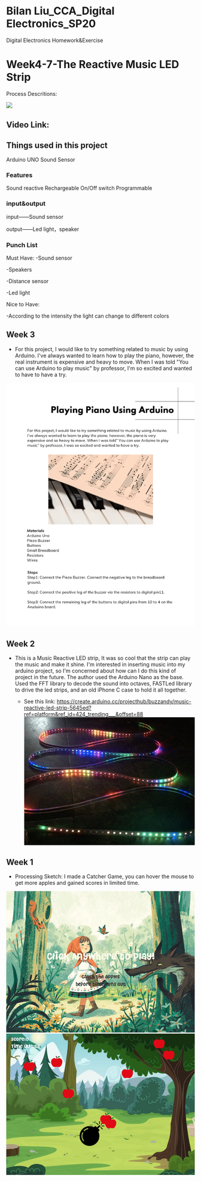 # Bilan Liu_CCA_Digital Electronics_SP20
Digital Electronics Homework&Exercise

# Week4-7-The Reactive Music LED Strip
Process Descritions:

<p align="center">
</p >
<img src = "./Images/TouchSensor.gif">

## Video Link: 


## Things used in this project

Arduino UNO 
Sound Sensor


### Features

Sound reactive
Rechargeable
On/Off switch
Programmable


### input&output

input——Sound sensor

output——Led light，speaker

### Punch List

Must Have: 
-Sound sensor

-Speakers

-Distance sensor

-Led light

Nice to Have:

-According to the intensity the light can change to different colors



## Week 3
- For this project, I would like to try something related to music by using Arduino. I've always wanted to learn how to play the piano, however, the real instrument is expensive and heavy to move. When I was told "You can use Arduino to play music" by professor, I'm so excited and wanted to have to have a try.

![images](Images/Week3ArduinoProjectDesignConcept.jpg)

## Week 2
- This is a Music Reactive LED strip, It was so cool that the strip can play the music and make it shine.
I'm interested in inserting music into my arduino project, so I'm concerned about how can I do this kind of project in the future.
The author used the Arduino Nano as the base. Used the FFT library to decode the sound into octaves, FASTLed library to drive the led strips, and an old iPhone C case to hold it all together.

  - See this link: https://create.arduino.cc/projecthub/buzzandy/music-reactive-led-strip-5645ed?ref=platform&ref_id=424_trending___&offset=88
![images](Images/MusicReactiveLEDStrip.jpg)


## Week 1
- Processing Sketch: I made a Catcher Game, you can hover the mouse to get more apples and gained scores in limited time.

![images](Images/FirstPage.png)
![images](Images/GamePage.png)
